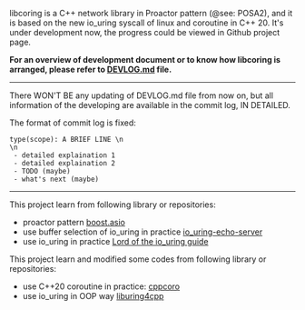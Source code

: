 libcoring is a C++ network library in Proactor pattern (@see: POSA2), and it is based on the new io_uring syscall of
linux and coroutine in C++ 20. It's under development now, the progress could be viewed in Github project page.

**For an overview of development document or to know how libcoring is arranged, please refer to [DEVLOG.md](./DEVLOG.md)
file.**

---

There WON'T BE any updating of DEVLOG.md file from now on, but all information of the developing are available in the
commit log, IN DETAILED.

The format of commit log is fixed:

```
type(scope): A BRIEF LINE \n
\n
 - detailed explaination 1
 - detailed explaination 2
 - TODO (maybe)
 - what's next (maybe)
```

---
This project learn from following library or repositories:

- proactor pattern [boost.asio](https://www.boost.org/doc/libs/1_78_0/doc/html/boost_asio.html)
- use buffer selection of io_uring in practice [io_uring-echo-server](https://github.com/frevib/io_uring-echo-server)
- use io_uring in practice [Lord of the io_uring guide](https://github.com/shuveb/loti-examples)

This project learn and modified some codes from following library or repositories:

- use C++20 coroutine in practice: [cppcoro](https://github.com/lewissbaker/cppcoro)
- use io_uring in OOP way [liburing4cpp](https://github.com/CarterLi/liburing4cpp)